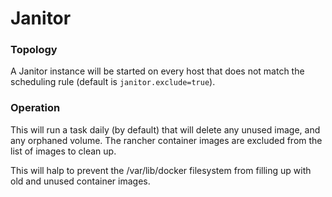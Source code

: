 # Janitor

### Topology

A Janitor instance will be started on every host that does not match the
scheduling rule (default is `janitor.exclude=true`).

### Operation

This will run a task daily (by default) that will delete any unused
image, and any orphaned volume.  The rancher container images are excluded
from the list of images to clean up.

This will halp to prevent the /var/lib/docker filesystem from filling up
with old and unused container images.

